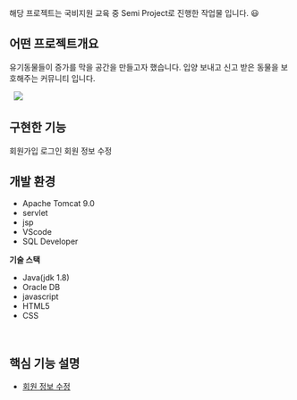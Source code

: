 해당 프로젝트는 국비지원 교육 중 Semi Project로 진행한 작업물 입니다. 😃

## 어떤 프로젝트개요
유기동물들이 증가를 막을 공간을 만들고자 했습니다.
입양 보내고 신고 받은 동물을 보호해주는 커뮤니티 입니다.

&nbsp;
  <image src="https://github.com/KangConqueror/KhSemiProject/blob/main/ImageFolder/MainPage.png" />
&nbsp;

## 구현한 기능
회원가입
로그인
회원 정보 수정
&nbsp;

## 개발 환경
- Apache Tomcat 9.0
- servlet
- jsp
- VScode
- SQL Developer

**기술 스택**

- Java(jdk 1.8)
- Oracle DB
- javascript
- HTML5
- CSS

&nbsp;

## 핵심 기능 설명

- [회원 정보 수정](https://github.com/KangConqueror/KhSemiProject/wiki/01-%ED%9A%8C%EC%9B%90-%EC%A0%95%EB%B3%B4-%EC%88%98%EC%A0%95)

